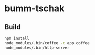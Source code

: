 # bumm-tschak

## Build

```sh
npm install
node_modules/.bin/coffee -c app.coffee
node_modules/.bin/http-server 
```